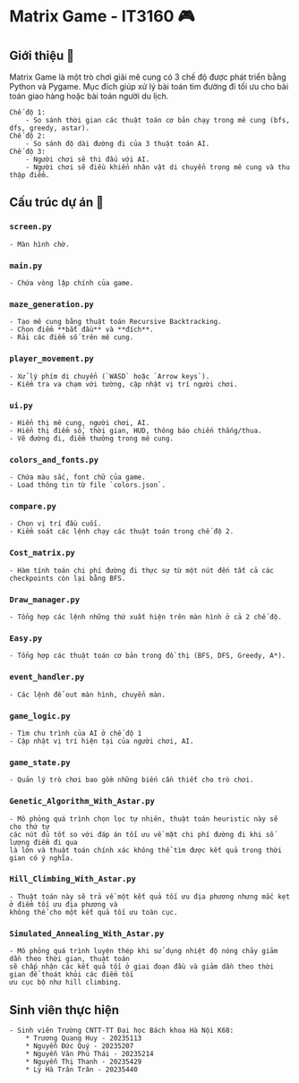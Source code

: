# Matrix Game - IT3160 🎮

## Giới thiệu 📜
Matrix Game là một trò chơi giải mê cung có 3 chế độ được phát triển bằng Python và Pygame. Mục đích giúp xử lý bài toán tìm đường đi tối ưu cho bài toán giao hàng hoặc bài toán người du lịch.

    Chế độ 1:
        - So sánh thời gian các thuật toán cơ bản chạy trong mê cung (bfs, dfs, greedy, astar).
    Chế độ 2: 
        - So sánh độ dài đường đi của 3 thuật toán AI.
    Chế độ 3:
        - Người chơi sẽ thi đấu với AI.
        - Người chơi sẽ điều khiển nhân vật di chuyển trong mê cung và thu thập điểm.
## Cấu trúc dự án 📂

### `screen.py`
    - Màn hình chờ.

### `main.py`
    - Chứa vòng lặp chính của game.

### `maze_generation.py`
    - Tạo mê cung bằng thuật toán Recursive Backtracking.
    - Chọn điểm **bắt đầu** và **đích**.
    - Rải các điểm số trên mê cung.

### `player_movement.py`
    - Xử lý phím di chuyển (`WASD` hoặc `Arrow keys`).
    - Kiểm tra va chạm với tường, cập nhật vị trí người chơi.

### `ui.py`
    - Hiển thị mê cung, người chơi, AI.
    - Hiển thị điểm số, thời gian, HUD, thông báo chiến thắng/thua.
    - Vẽ đường đi, điểm thưởng trong mê cung.

### `colors_and_fonts.py`
    - Chứa màu sắc, font chữ của game.
    - Load thông tin từ file `colors.json`.

### `compare.py`
    - Chọn vị trí đầu cuối.
    - Kiểm soát các lệnh chạy các thuật toán trong chế độ 2.

### `Cost_matrix.py`
    - Hàm tính toán chi phí đường đi thực sự từ một nút đến tất cả các checkpoints còn lại bằng BFS.

### `Draw_manager.py`
    - Tổng hợp các lệnh những thứ xuất hiện trên màn hình ở cả 2 chế độ.

### `Easy.py`
    - Tổng hợp các thuật toán cơ bản trong đồ thị (BFS, DFS, Greedy, A*).

### `event_handler.py`
    - Các lệnh để out màn hình, chuyển màn.

### `game_logic.py`
    - Tìm chu trình của AI ở chế độ 1
    - Cập nhật vị trí hiện tại của người chơi, AI.

### `game_state.py`
    - Quản lý trò chơi bao gồm những biến cần thiết cho trò chơi.
    
### `Genetic_Algorithm_With_Astar.py`
    - Mô phỏng quá trình chọn lọc tự nhiên, thuật toán heuristic này sẽ cho thứ tự 
    các nút đủ tốt so với đáp án tối ưu về mặt chi phí đường đi khi số lượng điểm đi qua
    là lớn và thuật toán chính xác không thể tìm được kết quả trong thời gian có ý nghĩa.

### `Hill_Climbing_With_Astar.py`
    - Thuật toán này sẽ trả về một kết quả tối ưu địa phương nhưng mắc kẹt ở điểm tối ưu địa phương và
    không thể cho một kết quả tối ưu toàn cục.

### `Simulated_Annealing_With_Astar.py`
    - Mô phỏng quá trình luyện thép khi sử dụng nhiệt độ nóng chảy giảm dần theo thời gian, thuật toán      
    sẽ chấp nhận các kết quả tồi ở giai đoạn đầu và giảm dần theo thời gian để thoát khỏi các điểm tối 
    ưu cục bộ như hill climbing.

## Sinh viên thực hiện
    - Sinh viên Trường CNTT-TT Đại học Bách khoa Hà Nội K68:
        * Trương Quang Huy - 20235113
        * Nguyễn Đức Quý - 20235207
        * Nguyễn Văn Phú Thái - 20235214
        * Nguyễn Thị Thanh - 20235429
        * Lý Hà Trân Trân - 20235440









